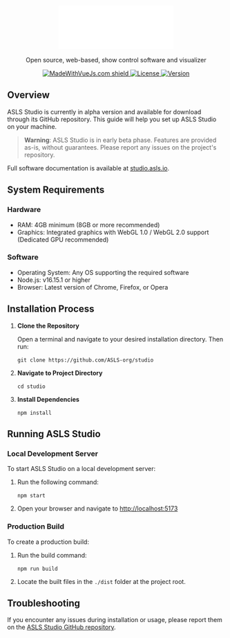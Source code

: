 <p align="center">
  <a href="https://studio.asls.io/" target="blank"><img src="./src/assets/images/studio_logo_textual.svg" height="100" alt="ASLS Studio logo" /></a>
  <p align="center">Open source, web-based, show control software and visualizer </p>
</p>

<p align="center">
  <a href="https://madewithvuejs.com/p/asls-studio/shield-link" target="_blank">
    <img src="https://madewithvuejs.com/storage/repo-shields/4381-shield.svg" alt="MadeWithVueJs.com shield" />
  </a>
  <a href="https://github.com/ASLS-org/studio/?tab=GPL-3.0-1-ov-file" target="_blank">
    <img src="https://img.shields.io/github/license/asls-org/studio" alt="License" />
  </a>
  </a>
  <a href="https://github.com/ASLS-org/studio/releases" target="_blank">
    <img src="https://img.shields.io/github/v/tag/asls-org/studio?include_prereleases&sort=semver&style=flat&label=version" alt="Version" />
  </a>
</p>

## Overview

ASLS Studio is currently in alpha version and available for download through its GitHub repository. This guide will help you set up ASLS Studio on your machine.

> **Warning**: ASLS Studio is in early beta phase. Features are provided as-is, without guarantees. Please report any issues on the project's repository.

Full software documentation is available at [studio.asls.io](http://studio.asls.io).

## System Requirements

### Hardware
- RAM: 4GB minimum (8GB or more recommended)
- Graphics: Integrated graphics with WebGL 1.0 / WebGL 2.0 support (Dedicated GPU recommended)

### Software
- Operating System: Any OS supporting the required software
- Node.js: v16.15.1 or higher
- Browser: Latest version of Chrome, Firefox, or Opera

## Installation Process

1. **Clone the Repository**

   Open a terminal and navigate to your desired installation directory. Then run:

   ```
   git clone https://github.com/ASLS-org/studio
   ```

2. **Navigate to Project Directory**

   ```
   cd studio
   ```

3. **Install Dependencies**

   ```
   npm install
   ```

## Running ASLS Studio

### Local Development Server

To start ASLS Studio on a local development server:

1. Run the following command:

   ```
   npm start
   ```

2. Open your browser and navigate to [http://localhost:5173](http://localhost:5173)

### Production Build

To create a production build:

1. Run the build command:

   ```
   npm run build
   ```

2. Locate the built files in the `./dist` folder at the project root.

## Troubleshooting

If you encounter any issues during installation or usage, please report them on the [ASLS Studio GitHub repository](https://github.com/ASLS-org/studio/issues).
